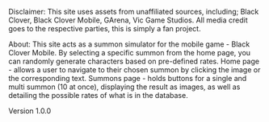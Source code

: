Disclaimer:
This site uses assets from unaffiliated sources, including; Black Clover, Black Clover Mobile, GArena, Vic Game Studios. 
All media credit goes to the respective parties, this is simply a fan project.


About:
This site acts as a summon simulator for the mobile game - Black Clover Mobile. By selecting a specific summon from the home page, you can randomly generate characters based on pre-defined rates.
Home page - allows a user to navigate to their chosen summon by clicking the image or the corresponding text.
Summons page - holds buttons for a single and multi summon (10 at once), displaying the result as images, as well as detailing the possible rates of what is in the database. 

Version 1.0.0
